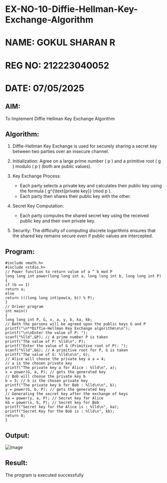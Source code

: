 # EX-NO-10-Diffie-Hellman-Key-Exchange-Algorithm
# NAME: GOKUL SHARAN R
# REG NO: 212223040052
# DATE: 07/05/2025

## AIM:
To Implement Diffie Hellman Key Exchange Algorithm 

## Algorithm:

1. Diffie-Hellman Key Exchange is used for securely sharing a secret key between two parties over an insecure channel.

2. Initialization: Agree on a large prime number \( p \) and a primitive root \( g \) modulo \( p \) (both are public values).

3. Key Exchange Process: 
   - Each party selects a private key and calculates their public key using the formula \( g^{\text{private key}} \mod p \).
   - Each party then shares their public key with the other.

4. Secret Key Computation: 
   - Each party computes the shared secret key using the received public key and their own private key.

5. Security: The difficulty of computing discrete logarithms ensures that the shared key remains secure even if public values are intercepted.

## Program:
```
#include <math.h> 
#include <stdio.h>
// Power function to return value of a ^ b mod P
long long int power(long long int a, long long int b, long long int P)
{
if (b == 1) 
return a;
else
return (((long long int)pow(a, b)) % P);
}
// Driver program 
int main()
{
long long int P, G, x, a, y, b, ka, kb;
// Both the persons will be agreed upon the public keys G and P
printf("\n**Diffie-Hellman Key Exchange algorithm\n\n"); 
printf("\n\nEnter the value of P: ");
scanf("%lld",&P); // A prime number P is taken
printf("The value of P: %lld\n", P);
printf("Enter the value of G (Primitive root of P): "); 
scanf("%lld",&G); // A primitive root for P, G is taken 
printf("The value of G: %lld\n\n", G);
// Alice will choose the private key a a = 4;
// a is the chosen private key
printf("The private key a for Alice : %lld\n", a); 
x = power(G, a, P); // gets the generated key
// Bob will choose the private key b 
b = 3; // b is the chosen private key
printf("The private key b for Bob : %lld\n\n", b); 
y = power(G, b, P); // gets the generated key
// Generating the secret key after the exchange of keys 
ka = power(y, a, P); // Secret key for Alice
kb = power(x, b, P); // Secret key for Bob
printf("Secret key for the Alice is : %lld\n", ka); 
printf("Secret Key for the Bob is : %lld\n", kb);
return 0;
}
```




## Output:
![image](https://github.com/user-attachments/assets/3d945aa2-6b6e-4bd7-b644-a54bcf3a8ac8)




## Result:
  The program is executed successfully

